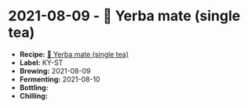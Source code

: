 # 2021-08-09 - 🍃 Yerba mate (single tea)

* **Recipe:** [🍃 Yerba mate (single tea)](../../recipes/mate-single-tea.md)
* **Label:** KY-ST
* **Brewing:** 2021-08-09
* **Fermenting:** 2021-08-10
* **Bottling:**
* **Chilling:**
